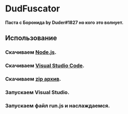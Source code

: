 

# DudFuscator

**Паста с Боронида by Duder#1827 но кого это волнует.**

## Использование

### Скачиваем  [**__Node.js__**](https://nodejs.org/en/download/).
### Скачиваем [Visual Studio Code](https://code.visualstudio.com/?wt.mc_id=vscom_downloads).
### Скачиваем [zip архив](https://github.com/Duderpast/DudFuscator/archive/refs/heads/main.zip).
### Запускаем Visual Studio.
### Запускаем файл run.js и наслаждаемся.
